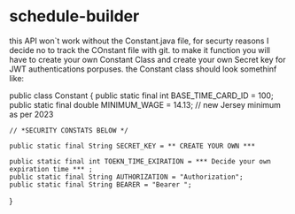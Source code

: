 # schedule-builder

this API won`t work without the Constant.java file, for securty reasons I decide no to track the COnstant file with git.
to make it function you will have to create your own Constant Class and create your own Secret key for JWT authentications porpuses.
the Constant class should look somethinf like:

public class Constant {
    public static final int BASE_TIME_CARD_ID = 100;
    public static final double MINIMUM_WAGE = 14.13; // new Jersey minimum as per 2023

    // *SECURITY CONSTATS BELOW */

    public static final String SECRET_KEY = ** CREATE YOUR OWN ***

    public static final int TOEKN_TIME_EXIRATION = *** Decide your own expiration time *** ;
    public static final String AUTHORIZATION = "Authorization";
    public static final String BEARER = "Bearer ";

}
